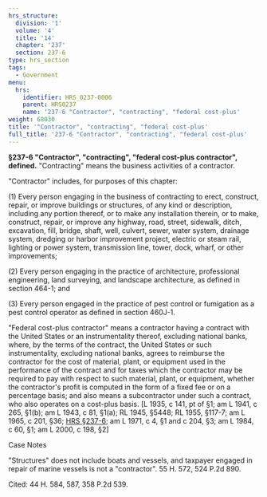```yaml
---
hrs_structure:
  division: '1'
  volume: '4'
  title: '14'
  chapter: '237'
  section: 237-6
type: hrs_section
tags:
  - Government
menu:
  hrs:
    identifier: HRS_0237-0006
    parent: HRS0237
    name: '237-6 "Contractor", "contracting", "federal cost-plus'
weight: 68030
title: '"Contractor", "contracting", "federal cost-plus'
full_title: '237-6 "Contractor", "contracting", "federal cost-plus'
---
```

**§237-6 "Contractor", "contracting", "federal cost-plus contractor", defined.** "Contracting" means the business activities of a contractor.

"Contractor" includes, for purposes of this chapter:

(1) Every person engaging in the business of contracting to erect, construct, repair, or improve buildings or structures, of any kind or description, including any portion thereof, or to make any installation therein, or to make, construct, repair, or improve any highway, road, street, sidewalk, ditch, excavation, fill, bridge, shaft, well, culvert, sewer, water system, drainage system, dredging or harbor improvement project, electric or steam rail, lighting or power system, transmission line, tower, dock, wharf, or other improvements;

(2) Every person engaging in the practice of architecture, professional engineering, land surveying, and landscape architecture, as defined in section 464-1; and

(3) Every person engaged in the practice of pest control or fumigation as a pest control operator as defined in section 460J-1.

"Federal cost-plus contractor" means a contractor having a contract with the United States or an instrumentality thereof, excluding national banks, where, by the terms of the contract, the United States or such instrumentality, excluding national banks, agrees to reimburse the contractor for the cost of material, plant, or equipment used in the performance of the contract and for taxes which the contractor may be required to pay with respect to such material, plant, or equipment, whether the contractor's profit is computed in the form of a fixed fee or on a percentage basis; and also means a subcontractor under such a contract, who also operates on a cost-plus basis. [L 1935, c 141, pt of §1; am L 1941, c 265, §1(b); am L 1943, c 81, §1(a); RL 1945, §5448; RL 1955, §117-7; am L 1965, c 201, §36; [HRS §237-6](/title-14/chapter-237/section-237-6/); am L 1971, c 4, §1 and c 204, §3; am L 1984, c 60, §1; am L 2000, c 198, §2]

Case Notes

"Structures" does not include boats and vessels, and taxpayer engaged in repair of marine vessels is not a "contractor". 55 H. 572, 524 P.2d 890.

Cited: 44 H. 584, 587, 358 P.2d 539.
